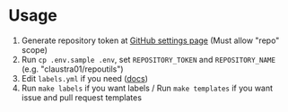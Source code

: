 # Usage
1. Generate repository token at [GitHub settings page](https://github.com/settings/tokens) (Must allow "repo" scope)
2. Run `cp .env.sample .env`, set `REPOSITORY_TOKEN` and `REPOSITORY_NAME` (e.g. "claustra01/repoutils")
3. Edit `labels.yml` if you need ([docs](https://github.com/Financial-Times/github-label-sync?tab=readme-ov-file#label-config-file))
4. Run `make labels` if you want labels / Run `make templates` if you want issue and pull request templates